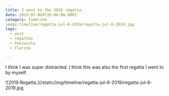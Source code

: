 ```yaml
---
title: I went to the 2019 regatta.
date: 2019-07-064T16:00:00.000Z
category: timeline
image:timeline/regatta-jul-6-2019/regatta-jul-6-2019.jpg
tags:
  - post 
  - regattas
  - Pensacola
  - Florida

---
```


I think I was super distracted. I think this was also the first regatta I went to by myself.

![2019 Regatta.](/static/img/timeline/regatta-jul-6-2019/regatta-jul-6-2019.jpg